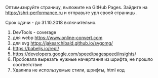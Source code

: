 Оптимизируйте страницу, выложите на GitHub Pages. Зайдите на https://shri-performance.ru и отправьте урл своей страницы.

Срок сдачи - до 31.10.2018 включительно.

1. DevTools - coverage
2. для webp https://www.online-convert.com
3. для svg https://jakearchibald.github.io/svgomg/
4. https://babeljs.io/repl/
5. https://developers.google.com/speed/pagespeed/insights/
6. Пробовала вырезать нужные начертания из шрифта, не прошло соответствие
7. Удалила не используемые стили, шрифты, html код
